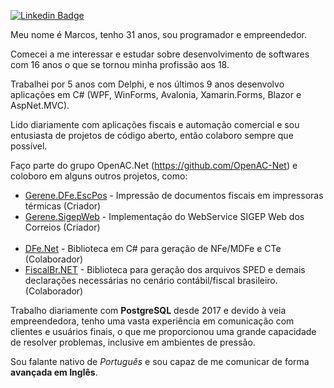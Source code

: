 [![Linkedin Badge](https://img.shields.io/badge/-LinkedIn-blue?style=flat-square&logo=Linkedin&logoColor=white&link=https://www.linkedin.com/in/marcos-gerene-felix-spirito-25a07861/)](https://www.linkedin.com/in/marcos-gerene-felix-spirito-25a07861/)

Meu nome é Marcos, tenho 31 anos, sou programador e empreendedor.

Comecei a me interessar e estudar sobre desenvolvimento de softwares com 16 anos o que se tornou minha profissão aos 18.

Trabalhei por 5 anos com Delphi, e nos últimos 9 anos desenvolvo aplicações em C# (WPF, WinForms, Avalonia, Xamarin.Forms, Blazor e AspNet.MVC).

Lido diariamente com aplicações fiscais e automação comercial e sou entusiasta de projetos de código aberto, então colaboro sempre que possível.

Faço parte do grupo OpenAC.Net (https://github.com/OpenAC-Net) e coloboro em alguns outros projetos, como: 

<ul> 
 <li><a href="https://github.com/marcosgerene/Gerene.DFe.EscPos" target="_blank" >Gerene.DFe.EscPos</a> - Impressão de documentos fiscais em impressoras térmicas (Criador)</li>
 <li><a href="https://github.com/marcosgerene/Gerene.SigepWeb" target="_blank" >Gerene.SigepWeb</a> - Implementação do WebService SIGEP Web dos Correios (Criador)</li>
 <br/>
 <li><a href="https://github.com/ZeusAutomacao/DFe.NET" target="_blank" >DFe.Net</a> - Biblioteca em C# para geração de NFe/MDFe e CTe (Colaborador)</li>
 <li><a href="https://github.com/osamueloliveira/fiscalbr.net" target="_blank" >FiscalBr.NET</a> - Biblioteca para geração dos arquivos SPED e demais declarações necessárias no cenário contábil/fiscal brasileiro. (Colaborador)</li> 
</ul>

Trabalho diariamente com **PostgreSQL** desde 2017 e devido à veia empreendedora, tenho uma vasta experiência em comunicação com clientes e usuários finais, o que me proporcionou uma grande capacidade de resolver problemas, inclusive em ambientes de pressão.

Sou falante nativo de *Português* e sou capaz de me comunicar de forma **avançada em Inglês**.

<!--
**marcosgerene/marcosgerene** is a ✨ _special_ ✨ repository because its `README.md` (this file) appears on your GitHub profile.

Here are some ideas to get you started:

- 🔭 I’m currently working on ...
- 🌱 I’m currently learning ...
- 👯 I’m looking to collaborate on ...
- 🤔 I’m looking for help with ...
- 💬 Ask me about ...
- 📫 How to reach me: ...
- 😄 Pronouns: ...
- ⚡ Fun fact: ...
-->
